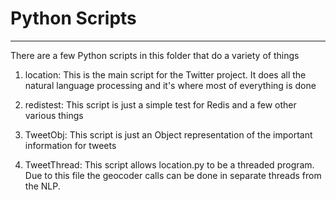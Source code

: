 # Python Scripts
---

There are a few Python scripts in this folder that do a variety of things

1. location: This is the main script for the Twitter project. It does all the natural language 
processing and it's where most of everything is done

2. redistest: This script is just a simple test for Redis and a few other various things

3. TweetObj: This script is just an Object representation of the important information for tweets

4. TweetThread: This script allows location.py to be a threaded program. Due to this file the
geocoder calls can be done in separate threads from the NLP.

